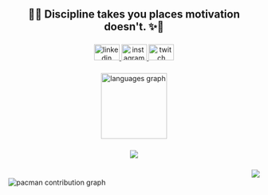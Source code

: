 <br clear="both">

<h2 align="center">🌸✨ Discipline takes you places motivation doesn't. ✨🌸</h2>

###

<div align="center">
  <a href="https://www.linkedin.com/in/lara-pedroso-335134233/" target="_blank">
    <img src="https://raw.githubusercontent.com/maurodesouza/profile-readme-generator/master/src/assets/icons/social/linkedin/default.svg" width="51" height="32" alt="linkedin logo"  />
  </a>
  <a href="https://www.instagram.com/_larapedroso/" target="_blank">
    <img src="https://raw.githubusercontent.com/maurodesouza/profile-readme-generator/master/src/assets/icons/social/instagram/default.svg" width="51" height="32" alt="instagram logo"  />
  </a>
  <a href="https://www.twitch.tv/mapumbaa" target="_blank">
    <img src="https://raw.githubusercontent.com/maurodesouza/profile-readme-generator/master/src/assets/icons/social/twitch/default.svg" width="51" height="32" alt="twitch logo"  />
  </a>
</div>

###

<div align="center">
  <img src="https://github-readme-stats.vercel.app/api/top-langs?username=LaraPedroso&locale=pt-br&hide_title=false&layout=compact&card_width=320&langs_count=12&theme=aura&hide_border=false&order=2" height="132" alt="languages graph"  />
</div>

###

<div align="center">
  <a href="https://skillicons.dev">
    <img src="https://skillicons.dev/icons?i=html,css,js,ts,react,nextjs,nodejs,github,git,docker,materialui,tailwind,bootstrap,postman,graphql" />
  </a>
</div>

###

<img align="right" src="https://profile-counter.glitch.me/LaraPedroso/count.svg?"  />

###

<br clear="both">

<picture>
  <source media="(prefers-color-scheme: dark)" srcset="https://raw.githubusercontent.com/LaraPedroso/LaraPedroso/output/pacman-contribution-graph-dark.svg">
  <source media="(prefers-color-scheme: light)" srcset="https://raw.githubusercontent.com/LaraPedroso/LaraPedroso/output/pacman-contribution-graph.svg">
  <img alt="pacman contribution graph" src="https://raw.githubusercontent.com/LaraPedroso/LaraPedroso/output/pacman-contribution-graph.svg">
</picture>

###
